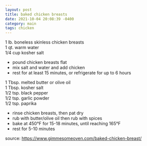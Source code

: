 ```yaml
---
layout: post
title: baked chicken breasts
date: 2021-10-04 20:08:39 -0400
category: main
tags: chicken
---
```


1 lb. boneless skinless chicken breasts  
1 qt. warm water  
1/4 cup kosher salt  
* pound chicken breasts flat
* mix salt and water and add chicken
* rest for at least 15 minutes, or refrigerate for up to 6 hours

1 Tbsp. melted butter or olive oil  
1 Tbsp. kosher salt  
1/2 tsp. black pepper  
1/2 tsp. garlic powder  
1/2 tsp. paprika  
* rinse chicken breasts, then pat dry
* rub with butter/olive oil then rub with spices
* bake at 450°F for 15-18 minutes, until reaching 165°F
* rest for 5-10 minutes

source: <https://www.gimmesomeoven.com/baked-chicken-breast/>
